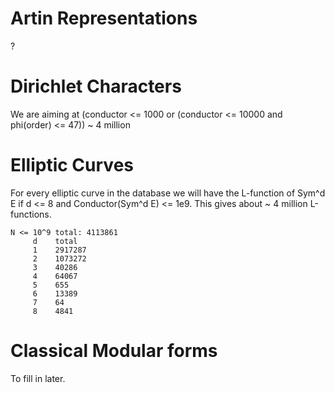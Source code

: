 # Artin Representations
?

# Dirichlet Characters

We are aiming at
(conductor <= 1000 or (conductor <= 10000 and phi(order) <= 47)) ~ 4 million

# Elliptic Curves

For every elliptic curve in the database we will have the L-function of Sym^d E if d <= 8 and Conductor(Sym^d E) <= 1e9.
This gives about ~ 4 million L-functions.

```
N <= 10^9 total: 4113861
     d    total
     1    2917287
     2    1073272
     3    40286
     4    64067
     5    655
     6    13389
     7    64
     8    4841
```


# Classical Modular forms

To fill in later.
